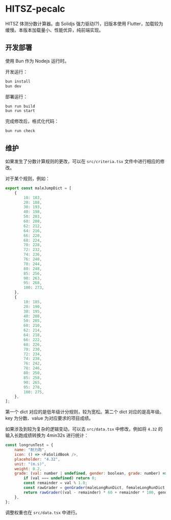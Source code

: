 # HITSZ-pecalc
HITSZ 体测分数计算器。由 Solidjs 强力驱动(?)，旧版本使用 Flutter，加载较为缓慢。本版本加载量小、性能优异，纯前端实现。

## 开发部署

使用 Bun 作为 Nodejs 运行时。

开发运行：

```bash
bun install
bun dev
```

部署运行：

```bash
bun run build
bun run start
```

完成修改后，格式化代码：

```bash
bun run check
```

## 维护

如果发生了分数计算规则的更改，可以在 `src/criteria.tsx` 文件中进行相应的修改。

对于某个规则，例如：

```js
export const maleJumpDict = [
	{
		10: 183,
		20: 188,
		30: 193,
		40: 198,
		50: 203,
		60: 208,
		62: 212,
		64: 216,
		66: 220,
		68: 224,
		70: 228,
		72: 232,
		74: 236,
		76: 240,
		78: 244,
		80: 248,
		85: 256,
		90: 263,
		95: 268,
		100: 273,
	},
	{
		10: 185,
		20: 190,
		30: 195,
		40: 200,
		50: 205,
		60: 210,
		62: 214,
		64: 218,
		66: 222,
		68: 226,
		70: 230,
		72: 234,
		74: 238,
		76: 242,
		78: 246,
		80: 250,
		85: 258,
		90: 265,
		95: 270,
		100: 275,
	},
];
```

第一个 dict 对应的是低年级计分规则，较为宽松。第二个 dict 对应的是高年级。key 为分数、value 为对应要求的项目成绩。

如果涉及到较为复杂的逻辑变动，可以去 `src/data.tsx` 中修改，例如将 `4.32` 的输入长跑成绩转换为 4min32s 进行统计：

```js
const longrunTest = {
	name: "耐力跑",
	icon: () => <FaSolidBook />,
	placeholder: "4.32",
	unit: "(m.s)",
	weight: 0.2,
	grade: (val: number | undefined, gender: boolean, grade: number) => {
		if (val === undefined) return 0;
		const remainder = val % 1.0;
		const rawGrader = genGrader(maleLongRunDict, femaleLongRunDict, true);
		return rawGrader((val - remainder) * 60 + remainder * 100, gender, grade);
	},
};
```

调整权重也在 `src/data.tsx` 中进行。
